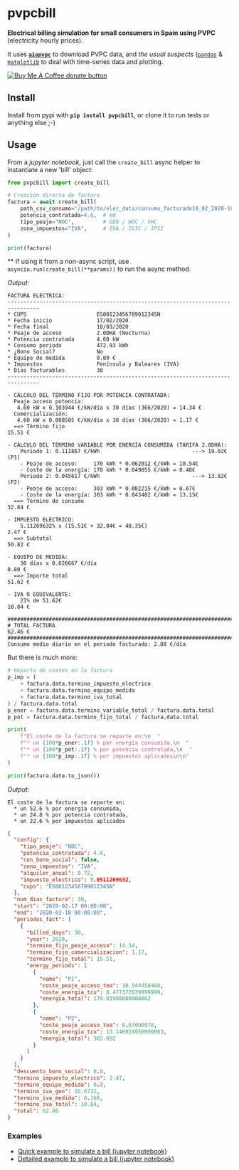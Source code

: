 # pvpcbill

**Electrical billing simulation for small consumers in Spain using PVPC** (electricity hourly prices).

It uses **[`aiopvpc`](https://github.com/azogue/aiopvpc)** to download PVPC data, and _the usual suspects_ ([`pandas`](https://pandas.pydata.org) & [`matplotlib`](https://matplotlib.org) to deal with time-series data and plotting.

<span class="badge-buymeacoffee"><a href="https://www.buymeacoffee.com/azogue" title="Donate to this project using Buy Me A Coffee"><img src="https://img.shields.io/badge/buy%20me%20a%20coffee-donate-yellow.svg" alt="Buy Me A Coffee donate button" /></a></span>

## Install

Install from pypi with **`pip install pvpcbill`**, or clone it to run tests or anything else ;-)

## Usage

From a _jupyter notebook_, just call the `create_bill` async helper to instantiate a new 'bill' object:

```python
from pvpcbill import create_bill

# Creación directa de factura
factura = await create_bill(
    path_csv_consumo="/path/to/elec_data/consumo_facturado18_02_2020-18_03_2020-R.csv",
    potencia_contratada=4.6,  # kW
    tipo_peaje="NOC",         # GEN / NOC / VHC
    zona_impuestos="IVA",     # IVA / IGIC / IPSI
)

print(factura)
```

** If using it from a non-async script,
use `asyncio.run(create_bill(**params))` to run the async method.

_Output:_

```text
FACTURA ELÉCTRICA:
--------------------------------------------------------------------------------
* CUPS             	        ES0012345678901234SN
* Fecha inicio             	17/02/2020
* Fecha final              	18/03/2020
* Peaje de acceso          	2.0DHA (Nocturna)
* Potencia contratada      	4.60 kW
* Consumo periodo          	472.93 kWh
* ¿Bono Social?            	No
* Equipo de medida         	0.80 €
* Impuestos                	Península y Baleares (IVA)
* Días facturables         	30
--------------------------------------------------------------------------------

- CÁLCULO DEL TÉRMINO FIJO POR POTENCIA CONTRATADA:
  Peaje acceso potencia:
   4.60 kW x 0.103944 €/kW/día x 30 días (366/2020) = 14.34 €
  Comercialización:
   4.60 kW x 0.008505 €/kW/día x 30 días (366/2020) = 1.17 €
  ==> Término fijo                                                     15.51 €

- CÁLCULO DEL TÉRMINO VARIABLE POR ENERGÍA CONSUMIDA (TARIFA 2.0DHA):
    Periodo 1: 0.111867 €/kWh                             ---> 19.02€(P1)
    - Peaje de acceso:     170 kWh * 0.062012 €/kWh = 10.54€
    - Coste de la energía: 170 kWh * 0.049855 €/kWh = 8.48€
    Periodo 2: 0.045617 €/kWh                             ---> 13.82€(P2)
    - Peaje de acceso:     303 kWh * 0.002215 €/kWh = 0.67€
    - Coste de la energía: 303 kWh * 0.043402 €/kWh = 13.15€
  ==> Término de consumo                                               32.84 €

- IMPUESTO ELÉCTRICO:
    5.11269632% x (15.51€ + 32.84€ = 48.35€)                           2.47 €
  ==> Subtotal                                                         50.82 €

- EQUIPO DE MEDIDA:
    30 días x 0.026667 €/día                                           0.80 €
  ==> Importe total                                                    51.62 €

- IVA O EQUIVALENTE:
    21% de 51.62€                                                      10.84 €

################################################################################
# TOTAL FACTURA                                                        62.46 €
################################################################################
Consumo medio diario en el periodo facturado: 2.08 €/día
```

But there is much more:

```python
# Reparto de costes en la factura
p_imp = (
    + factura.data.termino_impuesto_electrico
    + factura.data.termino_equipo_medida
    + factura.data.termino_iva_total
) / factura.data.total
p_ener = factura.data.termino_variable_total / factura.data.total
p_pot = factura.data.termino_fijo_total / factura.data.total

print(
    f"El coste de la factura se reparte en:\n  "
    f"* un {100*p_ener:.1f} % por energía consumida,\n  "
    f"* un {100*p_pot:.1f} % por potencia contratada,\n  "
    f"* un {100*p_imp:.1f} % por impuestos aplicados\n\n"
)

print(factura.data.to_json())
```

_Output:_

```text
El coste de la factura se reparte en:
  * un 52.6 % por energía consumida,
  * un 24.8 % por potencia contratada,
  * un 22.6 % por impuestos aplicados
```

```json
{
  "config": {
    "tipo_peaje": "NOC",
    "potencia_contratada": 4.6,
    "con_bono_social": false,
    "zona_impuestos": "IVA",
    "alquiler_anual": 9.72,
    "impuesto_electrico": 0.0511269632,
    "cups": "ES0012345678901234SN"
  },
  "num_dias_factura": 30,
  "start": "2020-02-17 00:00:00",
  "end": "2020-03-18 00:00:00",
  "periodos_fact": [
    {
      "billed_days": 30,
      "year": 2020,
      "termino_fijo_peaje_acceso": 14.34,
      "termino_fijo_comercializacion": 1.17,
      "termino_fijo_total": 15.51,
      "energy_periods": [
        {
          "name": "P1",
          "coste_peaje_acceso_tea": 10.544458468,
          "coste_energia_tcu": 8.477372039999999,
          "energia_total": 170.03900000000002
        },
        {
          "name": "P2",
          "coste_peaje_acceso_tea": 0.67090578,
          "coste_energia_tcu": 13.146024950000003,
          "energia_total": 302.892
        }
      ]
    }
  ],
  "descuento_bono_social": 0.0,
  "termino_impuesto_electrico": 2.47,
  "termino_equipo_medida": 0.8,
  "termino_iva_gen": 10.6722,
  "termino_iva_medida": 0.168,
  "termino_iva_total": 10.84,
  "total": 62.46
}
```

### Examples

- [Quick example to simulate a bill (jupyter notebook)](Notebooks/Ejemplo%20rápido.ipynb)
- [Detailed example to simulate a bill (jupyter notebook)](Notebooks/Ejemplo%20simulación%20de%20facturación%20eléctrica%20con%20PVPC.ipynb)
